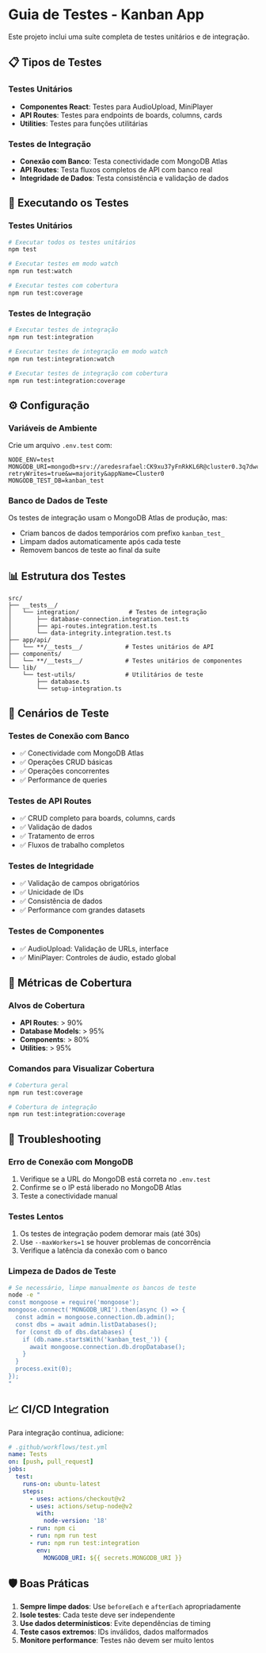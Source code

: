 # Guia de Testes - Kanban App

Este projeto inclui uma suíte completa de testes unitários e de integração.

## 📋 Tipos de Testes

### Testes Unitários
- **Componentes React**: Testes para AudioUpload, MiniPlayer
- **API Routes**: Testes para endpoints de boards, columns, cards
- **Utilities**: Testes para funções utilitárias

### Testes de Integração
- **Conexão com Banco**: Testa conectividade com MongoDB Atlas
- **API Routes**: Testa fluxos completos de API com banco real
- **Integridade de Dados**: Testa consistência e validação de dados

## 🚀 Executando os Testes

### Testes Unitários
```bash
# Executar todos os testes unitários
npm test

# Executar testes em modo watch
npm run test:watch

# Executar testes com cobertura
npm run test:coverage
```

### Testes de Integração
```bash
# Executar testes de integração
npm run test:integration

# Executar testes de integração em modo watch
npm run test:integration:watch

# Executar testes de integração com cobertura
npm run test:integration:coverage
```

## ⚙️ Configuração

### Variáveis de Ambiente

Crie um arquivo `.env.test` com:
```env
NODE_ENV=test
MONGODB_URI=mongodb+srv://aredesrafael:CK9xu37yFnRkKL6R@cluster0.3q7dwcs.mongodb.net/kanban_test?retryWrites=true&w=majority&appName=Cluster0
MONGODB_TEST_DB=kanban_test
```

### Banco de Dados de Teste

Os testes de integração usam o MongoDB Atlas de produção, mas:
- Criam bancos de dados temporários com prefixo `kanban_test_`
- Limpam dados automaticamente após cada teste
- Removem bancos de teste ao final da suíte

## 📊 Estrutura dos Testes

```
src/
├── __tests__/
│   └── integration/              # Testes de integração
│       ├── database-connection.integration.test.ts
│       ├── api-routes.integration.test.ts
│       └── data-integrity.integration.test.ts
├── app/api/
│   └── **/__tests__/            # Testes unitários de API
├── components/
│   └── **/__tests__/            # Testes unitários de componentes
└── lib/
    └── test-utils/              # Utilitários de teste
        ├── database.ts
        └── setup-integration.ts
```

## 🧪 Cenários de Teste

### Testes de Conexão com Banco
- ✅ Conectividade com MongoDB Atlas
- ✅ Operações CRUD básicas
- ✅ Operações concorrentes
- ✅ Performance de queries

### Testes de API Routes
- ✅ CRUD completo para boards, columns, cards
- ✅ Validação de dados
- ✅ Tratamento de erros
- ✅ Fluxos de trabalho completos

### Testes de Integridade
- ✅ Validação de campos obrigatórios
- ✅ Unicidade de IDs
- ✅ Consistência de dados
- ✅ Performance com grandes datasets

### Testes de Componentes
- ✅ AudioUpload: Validação de URLs, interface
- ✅ MiniPlayer: Controles de áudio, estado global

## 🎯 Métricas de Cobertura

### Alvos de Cobertura
- **API Routes**: > 90%
- **Database Models**: > 95%
- **Components**: > 80%
- **Utilities**: > 95%

### Comandos para Visualizar Cobertura
```bash
# Cobertura geral
npm run test:coverage

# Cobertura de integração
npm run test:integration:coverage
```

## 🚨 Troubleshooting

### Erro de Conexão com MongoDB
1. Verifique se a URL do MongoDB está correta no `.env.test`
2. Confirme se o IP está liberado no MongoDB Atlas
3. Teste a conectividade manual

### Testes Lentos
1. Os testes de integração podem demorar mais (até 30s)
2. Use `--maxWorkers=1` se houver problemas de concorrência
3. Verifique a latência da conexão com o banco

### Limpeza de Dados de Teste
```bash
# Se necessário, limpe manualmente os bancos de teste
node -e "
const mongoose = require('mongoose');
mongoose.connect('MONGODB_URI').then(async () => {
  const admin = mongoose.connection.db.admin();
  const dbs = await admin.listDatabases();
  for (const db of dbs.databases) {
    if (db.name.startsWith('kanban_test_')) {
      await mongoose.connection.db.dropDatabase();
    }
  }
  process.exit(0);
});
"
```

## 📈 CI/CD Integration

Para integração contínua, adicione:

```yaml
# .github/workflows/test.yml
name: Tests
on: [push, pull_request]
jobs:
  test:
    runs-on: ubuntu-latest
    steps:
      - uses: actions/checkout@v2
      - uses: actions/setup-node@v2
        with:
          node-version: '18'
      - run: npm ci
      - run: npm run test
      - run: npm run test:integration
        env:
          MONGODB_URI: ${{ secrets.MONGODB_URI }}
```

## 🛡️ Boas Práticas

1. **Sempre limpe dados**: Use `beforeEach` e `afterEach` apropriadamente
2. **Isole testes**: Cada teste deve ser independente
3. **Use dados determinísticos**: Evite dependências de timing
4. **Teste casos extremos**: IDs inválidos, dados malformados
5. **Monitore performance**: Testes não devem ser muito lentos